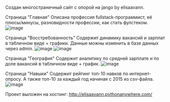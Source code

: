 Создан многостраничный сайт с опорой на jango by elisaavann.

Страница "Главная"
Описана профессия fullstack-программист, её плюсы/минусы, разновидности профессии, как стать фулстеком.
![image](https://user-images.githubusercontent.com/113943522/212771218-9c904cb3-18e8-4377-a52f-5bb228d5bed7.png)

Страница "Восстребованность"
Содержит динамику вакансий и зарплат в табличном виде + графики. Данные можны изменить в базе данных через admin.
![image](https://user-images.githubusercontent.com/113943522/212771463-9a39304e-2e0d-4729-adbb-119ac17809a0.png)
![image](https://user-images.githubusercontent.com/113943522/212773013-37f7cf35-a1a2-4170-a98c-31e78850a634.png)

Страница "География"
Содержит аналитику по средней зарплате и по доле вакансий в табличном виде + график.
![image](https://user-images.githubusercontent.com/113943522/212772080-48986089-52ea-4ad7-94f8-9b401e3bdf7a.png)

Страница "Навыки"
Содержит рейтинг топ-10 навков по интернет-опросу. А также топ-10 за каждый год начиная с 2015 из csv-файла.
![image](https://user-images.githubusercontent.com/113943522/212772423-0f0b61e4-9d0d-4939-8b38-be8c2531ad87.png)

Проект выложен на хостинг: http://elisaavann.pythonanywhere.com/
